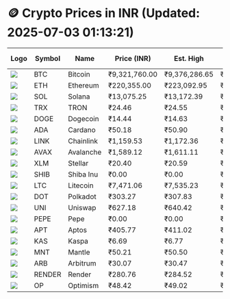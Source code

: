 # 🪙 Crypto Prices in INR (Updated: 2025-07-03 01:13:21)

| Logo | Symbol | Name       | Price (INR) | Est. High | Est. Low | Gross Profit | Fees | Net Profit | ROI % |
|------|--------|------------|-------------|-----------|----------|---------------|------|-------------|--------|
| ![](https://coin-images.coingecko.com/coins/images/1/large/bitcoin.png?1696501400) | BTC    | Bitcoin    | ₹9,321,760.00 | ₹9,376,286.65 | ₹9,267,233.35 | ₹1,176.76 | ₹200.00 | ₹976.76 | 0.98% |
| ![](https://coin-images.coingecko.com/coins/images/279/large/ethereum.png?1696501628) | ETH    | Ethereum   | ₹220,355.00 | ₹223,092.95 | ₹217,617.05 | ₹2,516.30 | ₹200.00 | ₹2,316.30 | 2.32% |
| ![](https://coin-images.coingecko.com/coins/images/4128/large/solana.png?1718769756) | SOL    | Solana     | ₹13,075.25 | ₹13,172.39 | ₹12,978.11 | ₹1,497.05 | ₹200.00 | ₹1,297.05 | 1.30% |
| ![](https://coin-images.coingecko.com/coins/images/1094/large/tron-logo.png?1696502193) | TRX    | TRON       | ₹24.46 | ₹24.55 | ₹24.37 | ₹775.69 | ₹200.00 | ₹575.69 | 0.58% |
| ![](https://coin-images.coingecko.com/coins/images/5/large/dogecoin.png?1696501409) | DOGE   | Dogecoin   | ₹14.44 | ₹14.63 | ₹14.25 | ₹2,631.12 | ₹200.00 | ₹2,431.12 | 2.43% |
| ![](https://coin-images.coingecko.com/coins/images/975/large/cardano.png?1696502090) | ADA    | Cardano    | ₹50.18 | ₹50.90 | ₹49.46 | ₹2,929.91 | ₹200.00 | ₹2,729.91 | 2.73% |
| ![](https://coin-images.coingecko.com/coins/images/877/large/chainlink-new-logo.png?1696502009) | LINK   | Chainlink  | ₹1,159.53 | ₹1,172.36 | ₹1,146.70 | ₹2,236.84 | ₹200.00 | ₹2,036.84 | 2.04% |
| ![](https://coin-images.coingecko.com/coins/images/12559/large/Avalanche_Circle_RedWhite_Trans.png?1696512369) | AVAX   | Avalanche  | ₹1,589.12 | ₹1,611.11 | ₹1,567.13 | ₹2,806.79 | ₹200.00 | ₹2,606.79 | 2.61% |
| ![](https://coin-images.coingecko.com/coins/images/100/large/fmpFRHHQ_400x400.jpg?1735231350) | XLM    | Stellar    | ₹20.40 | ₹20.59 | ₹20.21 | ₹1,840.31 | ₹200.00 | ₹1,640.31 | 1.64% |
| ![](https://coin-images.coingecko.com/coins/images/11939/large/shiba.png?1696511800) | SHIB   | Shiba Inu  | ₹0.00 | ₹0.00 | ₹0.00 | ₹2,025.46 | ₹200.00 | ₹1,825.46 | 1.83% |
| ![](https://coin-images.coingecko.com/coins/images/2/large/litecoin.png?1696501400) | LTC    | Litecoin   | ₹7,471.06 | ₹7,535.23 | ₹7,406.89 | ₹1,732.67 | ₹200.00 | ₹1,532.67 | 1.53% |
| ![](https://coin-images.coingecko.com/coins/images/12171/large/polkadot.png?1696512008) | DOT    | Polkadot   | ₹303.27 | ₹307.83 | ₹298.71 | ₹3,056.19 | ₹200.00 | ₹2,856.19 | 2.86% |
| ![](https://coin-images.coingecko.com/coins/images/12504/large/uniswap-logo.png?1720676669) | UNI    | Uniswap    | ₹627.18 | ₹640.42 | ₹613.94 | ₹4,314.29 | ₹200.00 | ₹4,114.29 | 4.11% |
| ![](https://coin-images.coingecko.com/coins/images/29850/large/pepe-token.jpeg?1696528776) | PEPE   | Pepe       | ₹0.00 | ₹0.00 | ₹0.00 | ₹3,283.50 | ₹200.00 | ₹3,083.50 | 3.08% |
| ![](https://coin-images.coingecko.com/coins/images/26455/large/aptos_round.png?1696525528) | APT    | Aptos      | ₹405.77 | ₹411.02 | ₹400.52 | ₹2,622.35 | ₹200.00 | ₹2,422.35 | 2.42% |
| ![](https://coin-images.coingecko.com/coins/images/25751/large/kaspa-icon-exchanges.png?1696524837) | KAS    | Kaspa      | ₹6.69 | ₹6.77 | ₹6.61 | ₹2,451.20 | ₹200.00 | ₹2,251.20 | 2.25% |
| ![](https://coin-images.coingecko.com/coins/images/30980/large/Mantle-Logo-mark.png?1739213200) | MNT    | Mantle     | ₹50.21 | ₹50.50 | ₹49.92 | ₹1,159.84 | ₹200.00 | ₹959.84 | 0.96% |
| ![](https://coin-images.coingecko.com/coins/images/16547/large/arb.jpg?1721358242) | ARB    | Arbitrum   | ₹30.07 | ₹30.47 | ₹29.67 | ₹2,669.00 | ₹200.00 | ₹2,469.00 | 2.47% |
| ![](https://coin-images.coingecko.com/coins/images/11636/large/rndr.png?1696511529) | RENDER | Render     | ₹280.76 | ₹284.52 | ₹277.00 | ₹2,714.07 | ₹200.00 | ₹2,514.07 | 2.51% |
| ![](https://coin-images.coingecko.com/coins/images/25244/large/Optimism.png?1696524385) | OP     | Optimism   | ₹48.42 | ₹49.02 | ₹47.82 | ₹2,528.47 | ₹200.00 | ₹2,328.47 | 2.33% |
